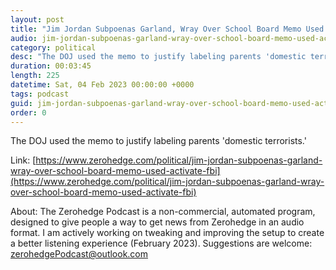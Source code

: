 ```yaml
---
layout: post
title: "Jim Jordan Subpoenas Garland, Wray Over School Board Memo Used Against 'Domestic Terrorist' Parents"
audio: jim-jordan-subpoenas-garland-wray-over-school-board-memo-used-activate-fbi-2
category: political
desc: "The DOJ used the memo to justify labeling parents 'domestic terrorists.'"
duration: 00:03:45
length: 225
datetime: Sat, 04 Feb 2023 00:00:00 +0000
tags: podcast
guid: jim-jordan-subpoenas-garland-wray-over-school-board-memo-used-activate-fbi-0
order: 0
---
```

The DOJ used the memo to justify labeling parents 'domestic terrorists.'

Link: [https://www.zerohedge.com/political/jim-jordan-subpoenas-garland-wray-over-school-board-memo-used-activate-fbi](https://www.zerohedge.com/political/jim-jordan-subpoenas-garland-wray-over-school-board-memo-used-activate-fbi)

About: The Zerohedge Podcast is a non-commercial, automated program, designed to give people a way to get news from Zerohedge in an audio format.  I am actively working on tweaking and improving the setup to create a better listening experience (February 2023).  Suggestions are welcome: [zerohedgePodcast@outlook.com](mailto:zerohedgePodcast@outlook.com)